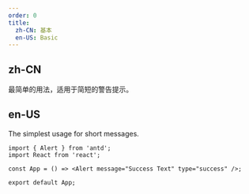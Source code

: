 ```yaml
---
order: 0
title:
  zh-CN: 基本
  en-US: Basic
---
```


## zh-CN

最简单的用法，适用于简短的警告提示。

## en-US

The simplest usage for short messages.

```tsx
import { Alert } from 'antd';
import React from 'react';

const App = () => <Alert message="Success Text" type="success" />;

export default App;
```

<style>
.code-box-demo .ant-alert {
  margin-bottom: 16px;
}
</style>
